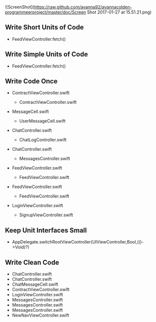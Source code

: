 ![ScreenShot](https://raw.github.com/ayanna92/ayannacolden-programmeerproject/master/doc/Screen Shot 2017-01-27 at 15.51.21.png)

## Write Short Units of Code
* FeedViewController.fetch()

## Write Simple Units of Code
* FeedViewController.fetch()

## Write Code Once
* ContractViewController.swift
  * ContractViewController.swift

* MessageCell.swift
  * UserMessageCell.swift

* ChatController.swift
  * ChatLogController.swift

* ChatController.swift
  * MessagesController.swift

* FeedViewController.swift
  * FeedViewController.swift

* FeedViewController.swift
  * FeedViewController.swift

* LoginViewController.swift
  * SignupViewController.swift

## Keep Unit Interfaces Small
* AppDelegate.switchRootViewController(UIViewController,Bool,(()->Void)?)

## Write Clean Code
* ChatController.swift
* ChatController.swift
* ChatMessageCell.swift
* ContractViewController.swift
* LoginViewController.swift
* MessagesController.swift
* MessagesController.swift
* MessagesController.swift
* NewNavViewController.swift

